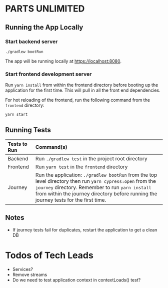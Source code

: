# PARTS UNLIMITED 

## Running the App Locally
### Start backend server
```shell script
./gradlew bootRun
```

The app will be running locally at [https://localhost:8080](https://localhost:8080).

### Start frontend development server
Run `yarn install` from within the frontend directory before booting up the application for the first time.  This will
pull in all the front end dependencies.


For hot reloading of the frontend, run the following command from the `frontend` directory:
```shell script
yarn start
```

## Running Tests
| Tests to Run       | Command(s)           |
| :----------------- |:---------------------|
| Backend | Run `./gradlew test` in the project root directory |
| Frontend | Run `yarn test` in the `frontend` directory |
| Journey | Run the application: `./gradlew bootRun` from the top level directory then run `yarn cypress:open` from the `journey` directory. Remember to run `yarn install` from within the journey directory before running the journey tests for the first time.|


## Notes
* If journey tests fail for duplicates, restart the application to get a clean DB

# Todos of Tech Leads
* Services?
* Remove streams
* Do we need to test application context in contextLoads() test?
